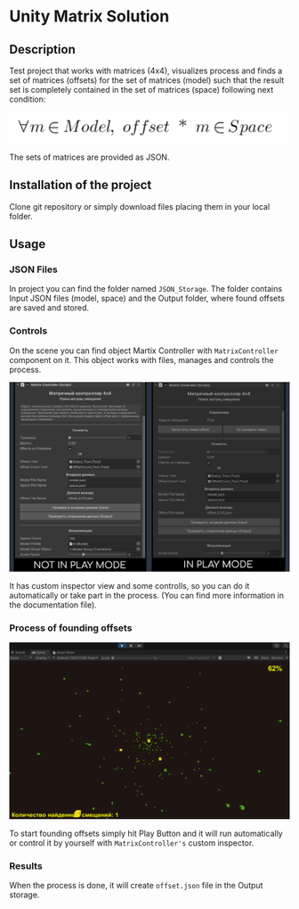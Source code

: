 # Unity Matrix Solution

## Description
Test project that works with matrices (4x4), visualizes process and finds a set of matrices (offsets) for the set of matrices (model) such that the result set is completely contained in the set of matrices (space) following next condition:

![screenshot](README/Condition.png)

The sets of matrices are provided as JSON.

## Installation of the project

Clone git repository or simply download files placing them in your local folder.

## Usage

### JSON Files
In project you can find the folder named `JSON_Storage`. The folder contains Input JSON files (model, space) and the Output folder, where found offsets are saved and stored.

### Controls
On the scene you can find object Martix Controller with `MatrixController` component on it. This object works with files, manages and controls the process. 

![screenshot](README/MatrixController.png)

It has custom inspector view and some controlls, so you can do it automatically or take part in the process. (You can find more information in the documentation file).

### Process of founding offsets

![screenshot](README/Process.png)

To start founding offsets simply hit Play Button and it will run automatically or control it by yourself with `MatrixController's` custom inspector.
 
### Results

When the process is done, it will create `offset.json` file in the Output storage.
